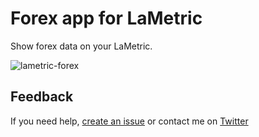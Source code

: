 # Forex app for LaMetric

Show forex data on your LaMetric.

![lametric-forex](https://user-images.githubusercontent.com/1866496/71490521-daf2a680-2833-11ea-9278-9ab49b481476.gif)

## Feedback

If you need help, [create an issue](https://github.com/pgrimaud/lametric-forex/issues) or contact me on [Twitter](http://twitter.com/pgrimaud_)
